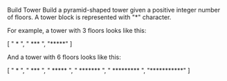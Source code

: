 Build Tower
Build a pyramid-shaped tower given a positive integer number of floors. A tower block is represented with "*" character.

For example, a tower with 3 floors looks like this:

[
  "  *  ",
  " *** ", 
  "*****"
]

And a tower with 6 floors looks like this:

[
  "     *     ", 
  "    ***    ", 
  "   *****   ", 
  "  *******  ", 
  " ********* ", 
  "***********"
]